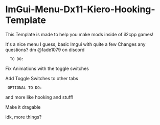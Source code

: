 # ImGui-Menu-Dx11-Kiero-Hooking-Template
This Template is made to help you make mods inside of il2cpp games!

It's a nice menu I guess, basic Imgui with quite a few Changes
any questions? dm @fade1079 on discord

      TO DO:
Fix Animations with the toggle switches

Add Toggle Switches to other tabs


     OPTIONAL TO DO:
and more like hooking and stuff!

Make it dragable

idk, more things?

